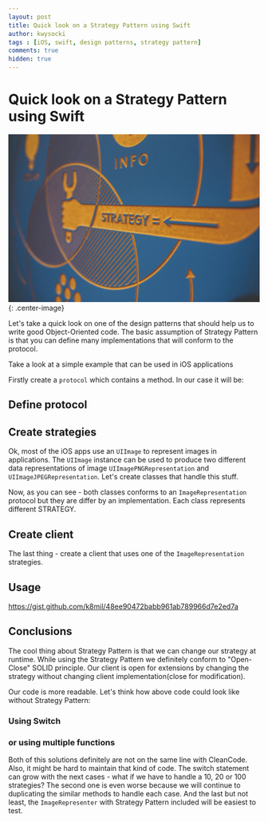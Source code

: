 ```yaml
---
layout: post
title: Quick look on a Strategy Pattern using Swift
author: kwysocki
tags : [iOS, swift, design patterns, strategy pattern]
comments: true
hidden: true
---
```


# Quick look on a Strategy Pattern using Swift
![Image Title](/images/quick-look-on-a-strategy-pattern-using-swift/strategy.jpg){: .center-image}


Let's take a quick look on one of the design patterns that should help us to write good Object-Oriented code.
The basic assumption of Strategy Pattern is that you can define many implementations that will conform to the protocol.

Take a look at a simple example that can be used in iOS applications


Firstly create a `protocol` which contains a method. In our case it will be:

## Define protocol

<script src="https://gist.github.com/k8mil/51c2bef4373a063aeafc9d9cb605d9e9.js"></script>

## Create strategies

Ok, most of the iOS apps use an `UIImage` to represent images in applications. The `UIImage` instance can be used to produce two different data representations of image `UIImagePNGRepresentation` and  `UIImageJPEGRepresentation`. Let's create classes that handle this stuff.

<script src="https://gist.github.com/k8mil/69fbffb20630cd273ed84a5ee2149f90.js"></script>

Now, as you can see - both classes conforms to an `ImageRepresentation` protocol but they are differ by an implementation. Each class represents different STRATEGY.

## Create client

The last thing - create a client that uses one of the `ImageRepresentation` strategies.

<script src="https://gist.github.com/k8mil/5b44740021d9bba904cda4de47939e94.js"></script>

## Usage

https://gist.github.com/k8mil/48ee90472babb961ab789966d7e2ed7a

## Conclusions

The cool thing about Strategy Pattern is that we can change our strategy at runtime.
While using the Strategy Pattern we definitely conform to "Open-Close" SOLID principle. Our client is open for extensions by changing the strategy without changing client implementation(close for modification).

Our code is more readable. Let's think how above code could look like without Strategy Pattern:

### Using Switch

<script src="https://gist.github.com/k8mil/5be7d283e6e08052683af1c79405ce91.js"></script>

### or using multiple functions

<script src="https://gist.github.com/k8mil/8c6b66a014629604963b05799ab2a980.js"></script>

Both of this solutions definitely are not on the same line with CleanCode. Also, it might be hard to maintain that kind of code. The switch statement can grow with the next cases - what if we have to handle a 10, 20 or 100 strategies? The second one is even worse because we will continue to duplicating the similar methods to handle each case. And the last but not least, the `ImageRepresenter` with Strategy Pattern included will be easiest to test.
